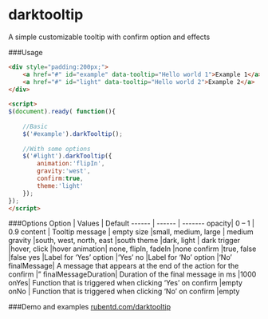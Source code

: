 darktooltip
===========

A simple customizable tooltip with confirm option and effects

###Usage

```html
<div style="padding:200px;">
	<a href="#" id="example" data-tooltip="Hello world 1">Example 1</a>
	<a href="#" id="light" data-tooltip="Hello world 2">Example 2</a>
</div>
 
<script>
$(document).ready( function(){
	
	//Basic
	$('#example').darkTooltip();
	
	//With some options
	$('#light').darkTooltip({
		animation:'flipIn',
		gravity:'west',
		confirm:true,
		theme:'light'
	});
});
</script>
```

###Options
Option | Values | Default
------ | ------ | -------
opacity| 0 – 1  | 0.9
content | Tooltip message | empty
size	|small, medium, large | medium
gravity	|south, west, north, east |south
theme	|dark, light | dark
trigger	|hover, click	|hover
animation|	none, flipIn, fadeIn	|none
confirm	|true, false	|false
yes	|Label for ‘Yes’ option	|‘Yes’
no	|Label for ‘No’ option	|‘No’
finalMessage|	A message that appears at the end of the action for the confirm	|”
finalMessageDuration|	Duration of the final message in ms	|1000
onYes|	Function that is triggered when clicking ‘Yes’ on confirm	|empty
onNo |	Function that is triggered when clicking ‘No’ on confirm	|empty

###Demo and examples
[rubentd.com/darktooltip](http://rubentd.com/darktooltip)


